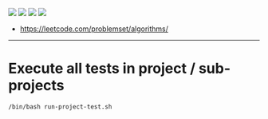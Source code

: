![](https://img.shields.io/badge/language-java-blue)
![](https://img.shields.io/badge/technology-javase-blue)
![](https://img.shields.io/badge/development%20year-2017-orange)
![](https://img.shields.io/badge/license-MIT-lightgrey)

- https://leetcode.com/problemset/algorithms/

--------------------------------------------------------------------------------

# Execute all tests in project / sub-projects

`/bin/bash run-project-test.sh`
